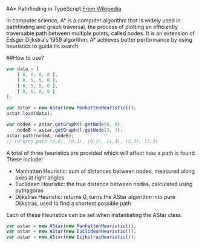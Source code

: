 #A* Pathfinding in TypeScript
[From Wikipedia](https://en.wikipedia.org/wiki/A*_search_algorithm)

In computer science, A* is a computer algorithm that is widely used in pathfinding and graph traversal, 
the process of plotting an efficiently traversable path between multiple points, called nodes. 
It is an extension of Edsger Dijkstra's 1959 algorithm. A* achieves better performance by using heuristics to guide its search.

##How to use?
```Javascript
var data = [
	[ 0, 0, 0, 0 ],
	[ 0, 5, 5, 0 ],
	[ 0, 5, 5, 0 ],
	[ 0, 0, 0, 0 ]
];

var astar = new AStar(new ManhattenHeuristic());
astar.load(data);

var nodeA = astar.getGraph().getNode(0, 0),
	nodeB = astar.getGraph().getNode(3, 3);
astar.path(nodeA, nodeB); 
// returns path (0,0), (0,1), (0,2), (1,3), (2,3), (3,3)
```
A total of three heuristics are provided which will affect how a path is found. These include:
- Manhatten Heuristic: sum of distances between nodes, measured along axes at right angles
- Euclidean Heuristic: the true distance between nodes, calculated using pythagoras
- Dijkstras Heuristic: returns 0, turns the AStar algorithm into pure Dijkstras, used to find a shortest possible path

Each of these Heuristics can be set when instantiating the AStar class.

```Javascript
var astar = new AStar(new ManhattenHeuristic());
var astar = new AStar(new EuclideanHeuristic());
var astar = new AStar(new DijkstrasHeuristic());
```